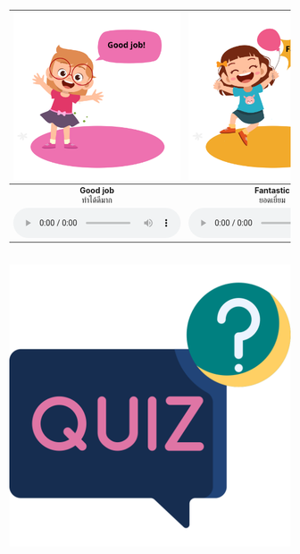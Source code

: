 <div class="carrousel">


|![](/media/img/Compliment__Good&#x20;job.svg)|![](/media/img/Compliment__Fantastic.svg)|![](/media/img/Compliment__That's&#x20;great.svg)|![](/media/img/Compliment__Excellent.svg)|![](/media/img/Compliment__Perfect.svg)|![](/media/img/Compliment__Nice&#x20;work.svg)|![](/media/img/Compliment__Well&#x20;done.svg)|![](/media/img/Compliment__You&#x20;look&#x20;verry&#x20;good&#x20;in&#x20;that&#x20;shirt.svg)|![](/media/img/Compliment__You&#x20;look&#x20;good.svg)|![](/media/img/Compliment__You&#x20;look&#x20;great.svg)|![](/media/img/Compliment__You&#x20;look&#x20;very&#x20;handsome.svg)|![](/media/img/Compliment__You&#x20;look&#x20;so&#x20;cute.svg)|![](/media/img/Compliment__Thank&#x20;you.svg)|![](/media/img/Compliment__Thanks&#x20;a&#x20;lot.svg)|![](/media/img/Compliment__Thank&#x20;for&#x20;your&#x20;compliment.svg)|![](/media/img/Compliment__I'm&#x20;glad&#x20;you&#x20;like&#x20;it.svg)|
| :----: | :----: | :----: | :----: | :----: | :----: | :----: | :----: | :----: | :----: | :----: | :----: | :----: | :----: | :----: | :----: |
|**Good job**<br>ทําได้ดีมาก|**Fantastic**<br>ยอดเยี่ยม|**That's great**<br>เยี่ยมไปเลย|**Excellent**<br>ยอดเยี่ยม|**Perfect**<br>ยอดเยี่ยม|**Nice work**<br>ทําได้ดีมาก|**Well done**<br>ทําได้ดีมาก|**You look verry good in that shirt**<br>คุณดูดีในเสื้อตัวนั้นนะ|**You look good**<br>คุณดูดีนะ|**You look great**<br>คุณดูดีนะ|**You look very handsome**<br>คุณดูดีมากเลย|**You look so cute**<br>คุณดูน่ารักมาก|**Thank you**<br>ขอบคุณ|**Thanks a lot**<br>ขอบคุณมากครับ|**Thank for your compliment**<br>ขอบคุณสําหรับคําชม|**I'm glad you like it**<br>ฉันดีใจที่คุณชอบมัน|
|![](/media/audio/Good&#x20;job.mp3)|![](/media/audio/Fantastic.mp3)|![](/media/audio/That's&#x20;great.mp3)|![](/media/audio/Excellent.mp3)|![](/media/audio/Perfect.mp3)|![](/media/audio/Nice&#x20;work.mp3)|![](/media/audio/Well&#x20;done.mp3)|![](/media/audio/You&#x20;look&#x20;verry&#x20;good&#x20;in&#x20;that&#x20;shirt.mp3)|![](/media/audio/You&#x20;look&#x20;good.mp3)|![](/media/audio/You&#x20;look&#x20;great.mp3)|![](/media/audio/You&#x20;look&#x20;very&#x20;handsome.mp3)|![](/media/audio/You&#x20;look&#x20;so&#x20;cute.mp3)|![](/media/audio/Thank&#x20;you.mp3)|![](/media/audio/Thanks&#x20;a&#x20;lot.mp3)|![](/media/audio/Thank&#x20;for&#x20;your&#x20;compliment.mp3)|![](/media/audio/I'm&#x20;glad&#x20;you&#x20;like&#x20;it.mp3)|

</div>



# ![icon](/media/icons/quiz.svg) 

